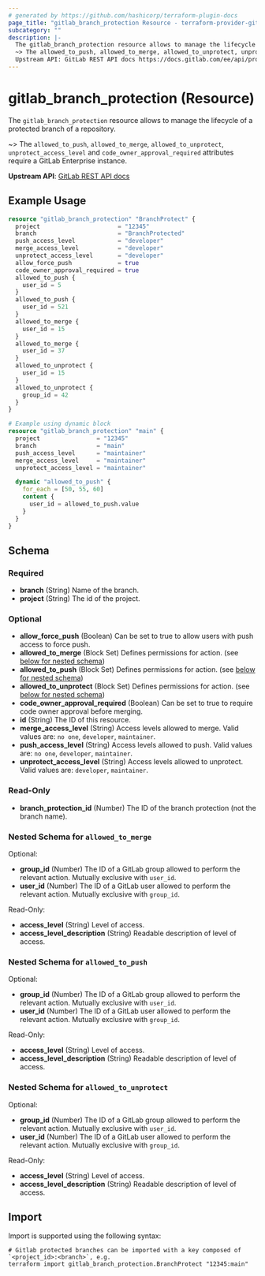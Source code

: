 ```yaml
---
# generated by https://github.com/hashicorp/terraform-plugin-docs
page_title: "gitlab_branch_protection Resource - terraform-provider-gitlab"
subcategory: ""
description: |-
  The gitlab_branch_protection resource allows to manage the lifecycle of a protected branch of a repository.
  ~> The allowed_to_push, allowed_to_merge, allowed_to_unprotect, unprotect_access_level and code_owner_approval_required attributes require a GitLab Enterprise instance.
  Upstream API: GitLab REST API docs https://docs.gitlab.com/ee/api/protected_branches.html
---
```


# gitlab_branch_protection (Resource)

The `gitlab_branch_protection` resource allows to manage the lifecycle of a protected branch of a repository.

~> The `allowed_to_push`, `allowed_to_merge`, `allowed_to_unprotect`, `unprotect_access_level` and `code_owner_approval_required` attributes require a GitLab Enterprise instance.

**Upstream API**: [GitLab REST API docs](https://docs.gitlab.com/ee/api/protected_branches.html)

## Example Usage

```terraform
resource "gitlab_branch_protection" "BranchProtect" {
  project                      = "12345"
  branch                       = "BranchProtected"
  push_access_level            = "developer"
  merge_access_level           = "developer"
  unprotect_access_level       = "developer"
  allow_force_push             = true
  code_owner_approval_required = true
  allowed_to_push {
    user_id = 5
  }
  allowed_to_push {
    user_id = 521
  }
  allowed_to_merge {
    user_id = 15
  }
  allowed_to_merge {
    user_id = 37
  }
  allowed_to_unprotect {
    user_id = 15
  }
  allowed_to_unprotect {
    group_id = 42
  }
}

# Example using dynamic block
resource "gitlab_branch_protection" "main" {
  project                = "12345"
  branch                 = "main"
  push_access_level      = "maintainer"
  merge_access_level     = "maintainer"
  unprotect_access_level = "maintainer"

  dynamic "allowed_to_push" {
    for_each = [50, 55, 60]
    content {
      user_id = allowed_to_push.value
    }
  }
}
```

<!-- schema generated by tfplugindocs -->
## Schema

### Required

- **branch** (String) Name of the branch.
- **project** (String) The id of the project.

### Optional

- **allow_force_push** (Boolean) Can be set to true to allow users with push access to force push.
- **allowed_to_merge** (Block Set) Defines permissions for action. (see [below for nested schema](#nestedblock--allowed_to_merge))
- **allowed_to_push** (Block Set) Defines permissions for action. (see [below for nested schema](#nestedblock--allowed_to_push))
- **allowed_to_unprotect** (Block Set) Defines permissions for action. (see [below for nested schema](#nestedblock--allowed_to_unprotect))
- **code_owner_approval_required** (Boolean) Can be set to true to require code owner approval before merging.
- **id** (String) The ID of this resource.
- **merge_access_level** (String) Access levels allowed to merge. Valid values are: `no one`, `developer`, `maintainer`.
- **push_access_level** (String) Access levels allowed to push. Valid values are: `no one`, `developer`, `maintainer`.
- **unprotect_access_level** (String) Access levels allowed to unprotect. Valid values are: `developer`, `maintainer`.

### Read-Only

- **branch_protection_id** (Number) The ID of the branch protection (not the branch name).

<a id="nestedblock--allowed_to_merge"></a>
### Nested Schema for `allowed_to_merge`

Optional:

- **group_id** (Number) The ID of a GitLab group allowed to perform the relevant action. Mutually exclusive with `user_id`.
- **user_id** (Number) The ID of a GitLab user allowed to perform the relevant action. Mutually exclusive with `group_id`.

Read-Only:

- **access_level** (String) Level of access.
- **access_level_description** (String) Readable description of level of access.


<a id="nestedblock--allowed_to_push"></a>
### Nested Schema for `allowed_to_push`

Optional:

- **group_id** (Number) The ID of a GitLab group allowed to perform the relevant action. Mutually exclusive with `user_id`.
- **user_id** (Number) The ID of a GitLab user allowed to perform the relevant action. Mutually exclusive with `group_id`.

Read-Only:

- **access_level** (String) Level of access.
- **access_level_description** (String) Readable description of level of access.


<a id="nestedblock--allowed_to_unprotect"></a>
### Nested Schema for `allowed_to_unprotect`

Optional:

- **group_id** (Number) The ID of a GitLab group allowed to perform the relevant action. Mutually exclusive with `user_id`.
- **user_id** (Number) The ID of a GitLab user allowed to perform the relevant action. Mutually exclusive with `group_id`.

Read-Only:

- **access_level** (String) Level of access.
- **access_level_description** (String) Readable description of level of access.

## Import

Import is supported using the following syntax:

```shell
# Gitlab protected branches can be imported with a key composed of `<project_id>:<branch>`, e.g.
terraform import gitlab_branch_protection.BranchProtect "12345:main"
```
